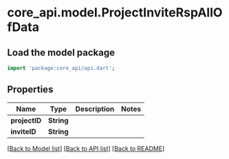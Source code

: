 # core_api.model.ProjectInviteRspAllOfData

## Load the model package
```dart
import 'package:core_api/api.dart';
```

## Properties
Name | Type | Description | Notes
------------ | ------------- | ------------- | -------------
**projectID** | **String** |  | 
**inviteID** | **String** |  | 

[[Back to Model list]](../README.md#documentation-for-models) [[Back to API list]](../README.md#documentation-for-api-endpoints) [[Back to README]](../README.md)


